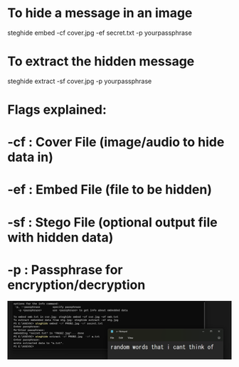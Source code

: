 # To hide a message in an image
steghide embed -cf cover.jpg -ef secret.txt -p yourpassphrase

# To extract the hidden message
steghide extract -sf cover.jpg -p yourpassphrase

# Flags explained:
# -cf : Cover File (image/audio to hide data in)
# -ef : Embed File (file to be hidden)
# -sf : Stego File (optional output file with hidden data)
# -p  : Passphrase for encryption/decryption




![image](.attachments/2e5b032656b29e5fe1a715a435125f3e600f01f7.png) 